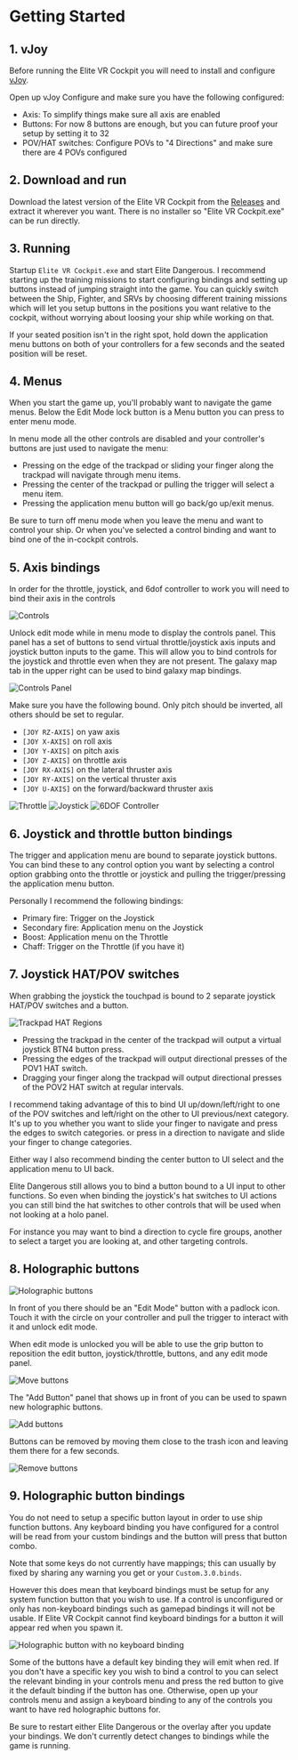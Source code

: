 Getting Started
===============

## 1. vJoy

Before running the Elite VR Cockpit you will need to install and configure [vJoy](http://vjoystick.sourceforge.net/site/).

Open up vJoy Configure and make sure you have the following configured:

* Axis: To simplify things make sure all axis are enabled
* Buttons: For now 8 buttons are enough, but you can future proof your setup by setting it to 32
* POV/HAT switches: Configure POVs to "4 Directions" and make sure there are 4 POVs configured

## 2. Download and run

Download the latest version of the Elite VR Cockpit from the [Releases](https://github.com/dantman/elite-vr-cockpit/releases) and extract it wherever you want. There is no installer so "Elite VR Cockpit.exe" can be run directly.

## 3. Running

Startup `Elite VR Cockpit.exe` and start Elite Dangerous. I recommend starting up the training missions to start configuring bindings and setting up buttons instead of jumping straight into the game. You can quickly switch between the Ship, Fighter, and SRVs by choosing different training missions which will let you setup buttons in the positions you want relative to the cockpit, without worrying about loosing your ship while working on that.

If your seated position isn't in the right spot, hold down the application menu buttons on both of your controllers for a few seconds and the seated position will be reset.

## 4. Menus

When you start the game up, you'll probably want to navigate the game menus. Below the Edit Mode lock button is a Menu button you can press to enter menu mode.

In menu mode all the other controls are disabled and your controller's buttons are just used to navigate the menu:

- Pressing on the edge of the trackpad or sliding your finger along the trackpad will navigate through menu items.
- Pressing the center of the trackpad or pulling the trigger will select a menu item.
- Pressing the application menu button will go back/go up/exit menus.

Be sure to turn off menu mode when you leave the menu and want to control your ship. Or when you've selected a control binding and want to bind one of the in-cockpit controls.

## 5. Axis bindings

In order for the throttle, joystick, and 6dof controller to work you will need to bind their axis in the controls

![Controls](Images/ScreenshotControls.png)

Unlock edit mode while in menu mode to display the controls panel. This panel has a set of buttons to send virtual throttle/joystick axis inputs and joystick button inputs to the game. This will allow you to bind controls for the joystick and throttle even when they are not present. The galaxy map tab in the upper right can be used to bind galaxy map bindings.

![Controls Panel](Images/ScreenshotControlsPanel.png)

Make sure you have the following bound. Only pitch should be inverted, all others should be set to regular.

- `[JOY RZ-AXIS]` on yaw axis
- `[JOY X-AXIS]` on roll axis
- `[JOY Y-AXIS]` on pitch axis
- `[JOY Z-AXIS]` on throttle axis
- `[JOY RX-AXIS]` on the lateral thruster axis
- `[JOY RY-AXIS]` on the vertical thruster axis
- `[JOY U-AXIS]` on the forward/backward thruster axis

![Throttle](Images/ScreenshotThrottle.png) ![Joystick](Images/ScreenshotJoystick.png) ![6DOF Controller](Images/Screenshot6DOFController.png)

## 6. Joystick and throttle button bindings

The trigger and application menu are bound to separate joystick buttons. You can bind these to any control option you want by selecting a control option grabbing onto the throttle or joystick and pulling the trigger/pressing the application menu button.

Personally I recommend the following bindings:

* Primary fire: Trigger on the Joystick
* Secondary fire: Application menu on the Joystick
* Boost: Application menu on the Throttle
* Chaff: Trigger on the Throttle (if you have it)

## 7. Joystick HAT/POV switches

When grabbing the joystick the touchpad is bound to 2 separate joystick HAT/POV switches and a button.

![Trackpad HAT Regions](Images/TrackpadHAT.png)

- Pressing the trackpad in the center of the trackpad will output a virtual joystick BTN4 button press.
- Pressing the edges of the trackpad will output directional presses of the POV1 HAT switch.
- Dragging your finger along the trackpad will output directional presses of the POV2 HAT switch at regular intervals.

I recommend taking advantage of this to bind UI up/down/left/right to one of the POV switches and left/right on the other to UI previous/next category. It's up to you whether you want to slide your finger to navigate and press the edges to switch categories. or press in a direction to navigate and slide your finger to change categories.

Either way I also recommend binding the center button to UI select and the application menu to UI back.

Elite Dangerous still allows you to bind a button bound to a UI input to other functions. So even when binding the joystick's hat switches to UI actions you can still bind the hat switches to other controls that will be used when not looking at a holo panel.

For instance you may want to bind a direction to cycle fire groups, another to select a target you are looking at, and other targeting controls.

## 8. Holographic buttons

![Holographic buttons](Images/ScreenshotButton.png)

In front of you there should be an "Edit Mode" button with a padlock icon. Touch it with the circle on your controller and pull the trigger to interact with it and unlock edit mode.

When edit mode is unlocked you will be able to use the grip button to reposition the edit button, joystick/throttle, buttons, and any edit mode panel.

![Move buttons](Images/ScreenshotButtonMove.png)

The "Add Button" panel that shows up in front of you can be used to spawn new holographic buttons.

![Add buttons](Images/ScreenshotEditPanelButtons.png)

Buttons can be removed by moving them close to the trash icon and leaving them there for a few seconds.

![Remove buttons](Images/ScreenshotButtonTrash.png)

## 9. Holographic button bindings

You do not need to setup a specific button layout in order to use ship function buttons. Any keyboard binding you have configured for a control will be read from your custom bindings and the button will press that button combo.

Note that some keys do not currently have mappings; this can usually by fixed by sharing any warning you get or your `Custom.3.0.binds`.

However this does mean that keyboard bindings must be setup for any system function button that you wish to use. If a control is unconfigured or only has non-keyboard bindings such as gamepad bindings it will not be usable. If Elite VR Cockpit cannot find keyboard bindings for a button it will appear red when you spawn it.

![Holographic button with no keyboard binding](Images/ScreenshotButtonNoBindings.png)

Some of the buttons have a default key binding they will emit when red. If you don't have a specific key you wish to bind a control to you can select the relevant binding in your controls menu and press the red button to give it the default binding if the button has one. Otherwise, open up your controls menu and assign a keyboard binding to any of the controls you want to have red holographic buttons for.

Be sure to restart either Elite Dangerous or the overlay after you update your bindings. We don't currently detect changes to bindings while the game is running.

